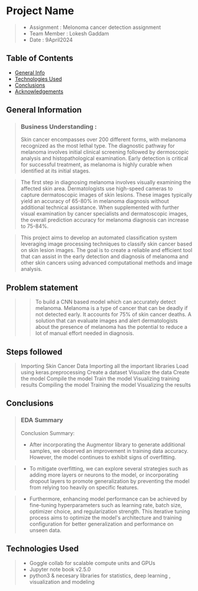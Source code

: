 # Project Name
> * Assignment : Melonoma cancer detection assignment
> * Team Member :  Lokesh Gaddam
> * Date : 9April2024
 
 
## Table of Contents
* [General Info](#general-information)
* [Technologies Used](#technologies-used)
* [Conclusions](#conclusions)
* [Acknowledgements](#acknowledgements)
 
 
## General Information
> ### Business Understanding :
> Skin cancer encompasses over 200 different forms, with melanoma recognized as the most lethal type. The diagnostic pathway for melanoma involves initial clinical screening followed by dermoscopic analysis and histopathological examination. Early detection is critical for successful treatment, as melanoma is highly curable when identified at its initial stages.

> The first step in diagnosing melanoma involves visually examining the affected skin area. Dermatologists use high-speed cameras to capture dermatoscopic images of skin lesions. These images typically yield an accuracy of 65-80% in melanoma diagnosis without additional technical assistance. When supplemented with further visual examination by cancer specialists and dermatoscopic images, the overall prediction accuracy for melanoma diagnosis can increase to 75-84%.

> This project aims to develop an automated classification system leveraging image processing techniques to classify skin cancer based on skin lesion images. The goal is to create a reliable and efficient tool that can assist in the early detection and diagnosis of melanoma and other skin cancers using advanced computational methods and image analysis.
## Problem statement
>> To build a CNN based model which can accurately detect melanoma. Melanoma is a type of cancer that can be deadly if not detected early. It accounts for 75% of skin cancer deaths. A solution that can evaluate images and alert dermatologists about the presence of melanoma has the potential to reduce a lot of manual effort needed in diagnosis.
 
## Steps followed 
> Importing Skin Cancer Data
> Importing all the important libraries
> Load using keras.preprocessing
> Create a dataset
> Visualize the data
> Create the model
> Compile the model
> Train the model
> Visualizing training results
> Compiling the model
> Training the model
> Visualizing the results

## Conclusions
> ### EDA Summary 
>Conclusion Summary:
> - After incorporating the Augmentor library to generate additional samples, we observed an improvement in training data accuracy. However, the model continues to exhibit signs of overfitting.

> - To mitigate overfitting, we can explore several strategies such as adding more layers or neurons to the model, or incorporating dropout layers to promote generalization by preventing the model from relying too heavily on specific features.

> - Furthermore, enhancing model performance can be achieved by fine-tuning hyperparameters such as learning rate, batch size, optimizer choice, and regularization strength. This iterative tuning process aims to optimize the model's architecture and training configuration for better generalization and performance on unseen data.
 
## Technologies Used
> - Goggle collab for scalable compute units and GPUs 
> - Jupyter note book v2.5.0
> - python3 & necesary libraries for statistics, deep learning , visualization and modeling 
 
 

 